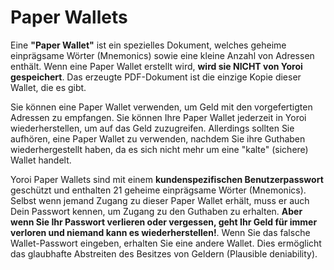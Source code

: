# Paper Wallets

Eine **"Paper Wallet"** ist ein spezielles Dokument, welches geheime einprägsame Wörter (Mnemonics) sowie eine kleine Anzahl von Adressen enthält. Wenn eine Paper Wallet erstellt wird, **wird sie NICHT von Yoroi gespeichert**. Das erzeugte PDF-Dokument ist die einzige Kopie dieser Wallet, die es gibt.

Sie können eine Paper Wallet verwenden, um Geld mit den vorgefertigten Adressen zu empfangen. Sie können Ihre Paper Wallet jederzeit in Yoroi wiederherstellen, um auf das Geld zuzugreifen. Allerdings sollten Sie aufhören, eine Paper Wallet zu verwenden, nachdem Sie ihre Guthaben wiederhergestellt haben, da es sich nicht mehr um eine "kalte" (sichere) Wallet handelt.

Yoroi Paper Wallets sind mit einem **kundenspezifischen Benutzerpasswort** geschützt und enthalten 21 geheime einprägsame Wörter (Mnemonics). Selbst wenn jemand Zugang zu dieser Paper Wallet erhält, muss er auch Dein Passwort kennen, um Zugang zu den Guthaben zu erhalten. **Aber wenn Sie Ihr Passwort verlieren oder vergessen, geht Ihr Geld für immer verloren und niemand kann es wiederherstellen!**. Wenn Sie das falsche Wallet-Passwort eingeben, erhalten Sie eine andere Wallet. Dies ermöglicht das glaubhafte Abstreiten des Besitzes von Geldern (Plausible deniability).